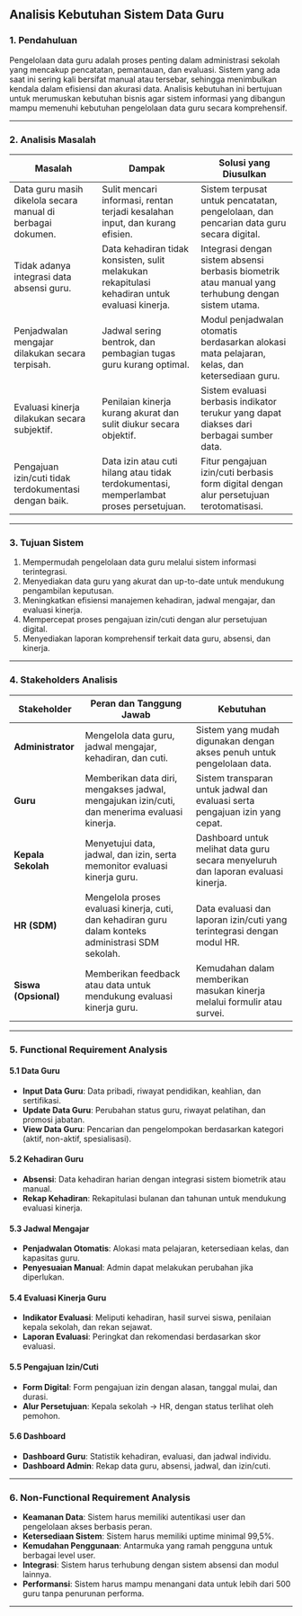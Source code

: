 ## **Analisis Kebutuhan Sistem Data Guru**

### **1. Pendahuluan**  
Pengelolaan data guru adalah proses penting dalam administrasi sekolah yang mencakup pencatatan, pemantauan, dan evaluasi. Sistem yang ada saat ini sering kali bersifat manual atau tersebar, sehingga menimbulkan kendala dalam efisiensi dan akurasi data. Analisis kebutuhan ini bertujuan untuk merumuskan kebutuhan bisnis agar sistem informasi yang dibangun mampu memenuhi kebutuhan pengelolaan data guru secara komprehensif.

---

### **2. Analisis Masalah**  

| **Masalah**                                                | **Dampak**                                                                                     | **Solusi yang Diusulkan**                                                                         |
|------------------------------------------------------------|------------------------------------------------------------------------------------------------|--------------------------------------------------------------------------------------------------|
| Data guru masih dikelola secara manual di berbagai dokumen. | Sulit mencari informasi, rentan terjadi kesalahan input, dan kurang efisien.                  | Sistem terpusat untuk pencatatan, pengelolaan, dan pencarian data guru secara digital.           |
| Tidak adanya integrasi data absensi guru.                  | Data kehadiran tidak konsisten, sulit melakukan rekapitulasi kehadiran untuk evaluasi kinerja. | Integrasi dengan sistem absensi berbasis biometrik atau manual yang terhubung dengan sistem utama. |
| Penjadwalan mengajar dilakukan secara terpisah.            | Jadwal sering bentrok, dan pembagian tugas guru kurang optimal.                               | Modul penjadwalan otomatis berdasarkan alokasi mata pelajaran, kelas, dan ketersediaan guru.    |
| Evaluasi kinerja dilakukan secara subjektif.               | Penilaian kinerja kurang akurat dan sulit diukur secara objektif.                             | Sistem evaluasi berbasis indikator terukur yang dapat diakses dari berbagai sumber data.         |
| Pengajuan izin/cuti tidak terdokumentasi dengan baik.      | Data izin atau cuti hilang atau tidak terdokumentasi, memperlambat proses persetujuan.         | Fitur pengajuan izin/cuti berbasis form digital dengan alur persetujuan terotomatisasi.          |

---

### **3. Tujuan Sistem**  
1. Mempermudah pengelolaan data guru melalui sistem informasi terintegrasi.  
2. Menyediakan data guru yang akurat dan up-to-date untuk mendukung pengambilan keputusan.  
3. Meningkatkan efisiensi manajemen kehadiran, jadwal mengajar, dan evaluasi kinerja.  
4. Mempercepat proses pengajuan izin/cuti dengan alur persetujuan digital.  
5. Menyediakan laporan komprehensif terkait data guru, absensi, dan kinerja.  

---

### **4. Stakeholders Analisis**  

| **Stakeholder**     | **Peran dan Tanggung Jawab**                                                                                       | **Kebutuhan**                                                                                       |
|---------------------|-------------------------------------------------------------------------------------------------------------------|-----------------------------------------------------------------------------------------------------|
| **Administrator**   | Mengelola data guru, jadwal mengajar, kehadiran, dan cuti.                                                       | Sistem yang mudah digunakan dengan akses penuh untuk pengelolaan data.                            |
| **Guru**            | Memberikan data diri, mengakses jadwal, mengajukan izin/cuti, dan menerima evaluasi kinerja.                     | Sistem transparan untuk jadwal dan evaluasi serta pengajuan izin yang cepat.                      |
| **Kepala Sekolah**  | Menyetujui data, jadwal, dan izin, serta memonitor evaluasi kinerja guru.                                         | Dashboard untuk melihat data guru secara menyeluruh dan laporan evaluasi kinerja.                 |
| **HR (SDM)**        | Mengelola proses evaluasi kinerja, cuti, dan kehadiran guru dalam konteks administrasi SDM sekolah.              | Data evaluasi dan laporan izin/cuti yang terintegrasi dengan modul HR.                            |
| **Siswa (Opsional)**| Memberikan feedback atau data untuk mendukung evaluasi kinerja guru.                                             | Kemudahan dalam memberikan masukan kinerja melalui formulir atau survei.                          |

---

### **5. Functional Requirement Analysis**  

#### **5.1 Data Guru**
- **Input Data Guru**: Data pribadi, riwayat pendidikan, keahlian, dan sertifikasi.  
- **Update Data Guru**: Perubahan status guru, riwayat pelatihan, dan promosi jabatan.  
- **View Data Guru**: Pencarian dan pengelompokan berdasarkan kategori (aktif, non-aktif, spesialisasi).  

#### **5.2 Kehadiran Guru**
- **Absensi**: Data kehadiran harian dengan integrasi sistem biometrik atau manual.  
- **Rekap Kehadiran**: Rekapitulasi bulanan dan tahunan untuk mendukung evaluasi kinerja.  

#### **5.3 Jadwal Mengajar**
- **Penjadwalan Otomatis**: Alokasi mata pelajaran, ketersediaan kelas, dan kapasitas guru.  
- **Penyesuaian Manual**: Admin dapat melakukan perubahan jika diperlukan.  

#### **5.4 Evaluasi Kinerja Guru**
- **Indikator Evaluasi**: Meliputi kehadiran, hasil survei siswa, penilaian kepala sekolah, dan rekan sejawat.  
- **Laporan Evaluasi**: Peringkat dan rekomendasi berdasarkan skor evaluasi.  

#### **5.5 Pengajuan Izin/Cuti**
- **Form Digital**: Form pengajuan izin dengan alasan, tanggal mulai, dan durasi.  
- **Alur Persetujuan**: Kepala sekolah → HR, dengan status terlihat oleh pemohon.  

#### **5.6 Dashboard**
- **Dashboard Guru**: Statistik kehadiran, evaluasi, dan jadwal individu.  
- **Dashboard Admin**: Rekap data guru, absensi, jadwal, dan izin/cuti.  

---

### **6. Non-Functional Requirement Analysis**
- **Keamanan Data**: Sistem harus memiliki autentikasi user dan pengelolaan akses berbasis peran.  
- **Ketersediaan Sistem**: Sistem harus memiliki uptime minimal 99,5%.  
- **Kemudahan Penggunaan**: Antarmuka yang ramah pengguna untuk berbagai level user.  
- **Integrasi**: Sistem harus terhubung dengan sistem absensi dan modul lainnya.  
- **Performansi**: Sistem harus mampu menangani data untuk lebih dari 500 guru tanpa penurunan performa.  

---
